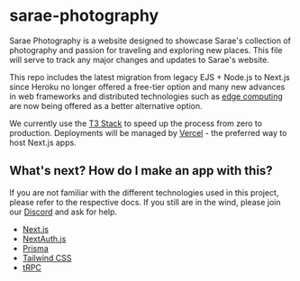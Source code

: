# sarae-photography

Sarae Photography is a website designed to showcase Sarae's collection of photography and passion for traveling and exploring new places. This file will serve to track any major changes and updates to Sarae's website.

This repo includes the latest migration from legacy EJS + Node.js to Next.js since Heroku no longer offered a free-tier option and many new advances in web frameworks and distributed technologies such as [edge computing](https://vercel.com/docs/concepts/edge-network/overview) are now being offered as a better alternative option.

We currently use the [T3 Stack](https://create.t3.gg/) to speed up the process from zero to production. Deployments will be managed by [Vercel](https://vercel.com/) - the preferred way to host Next.js apps.

## What's next? How do I make an app with this?

If you are not familiar with the different technologies used in this project, please refer to the respective docs. If you still are in the wind, please join our [Discord](https://t3.gg/discord) and ask for help.

- [Next.js](https://nextjs.org)
- [NextAuth.js](https://next-auth.js.org)
- [Prisma](https://prisma.io)
- [Tailwind CSS](https://tailwindcss.com)
- [tRPC](https://trpc.io)
